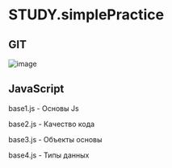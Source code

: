 # STUDY.simplePractice
 
## GIT
![image](https://github.com/user-attachments/assets/048fbb76-2f7c-469a-bc0f-45a796bc204e)

## JavaScript
base1.js - Основы Js

base2.js - Качество кода

base3.js - Объекты основы

base4.js - Типы данных
